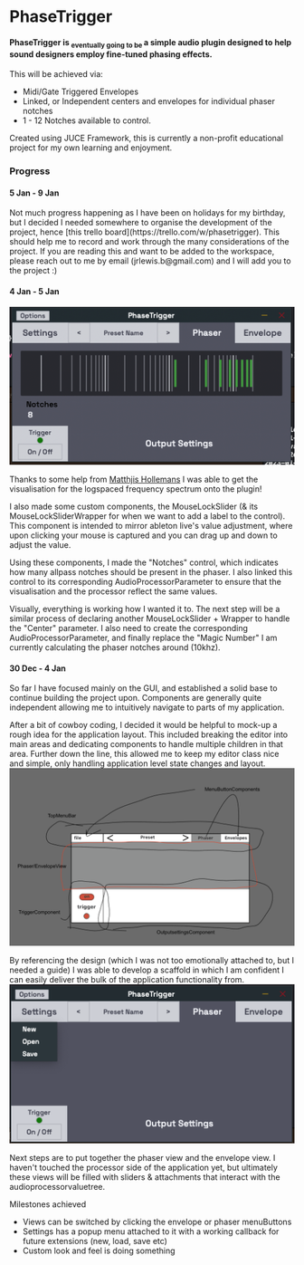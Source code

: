 <h1> PhaseTrigger </h1>

<h4>PhaseTrigger is <sub>  eventually going to be  </sub> a simple audio plugin designed to help sound designers employ fine-tuned phasing effects. </h4>

This will be achieved via:
* Midi/Gate Triggered Envelopes
* Linked, or Independent centers and envelopes for individual phaser notches
* 1 - 12 Notches available to control.

Created using JUCE Framework, this is currently a non-profit educational project for my own learning and enjoyment.

<h3> Progress </h3>

<h4> 5 Jan - 9 Jan </h4>
Not much progress happening as I have been on holidays for my birthday, but I decided I needed somewhere to organise the development of the project, hence [this trello board](https://trello.com/w/phasetrigger). This should help me to record and work through the many considerations of the project. If you are reading this and want to be added to the workspace, please reach out to me by email (jrlewis.b@gmail.com) and I will add you to the project :)


<h4> 4 Jan - 5 Jan </h4>

![Progress v2](./Images/Progress2.png)

Thanks to some help from [Matthjis Hollemans](https://leanpub.com/u/machinethink) I was able to get the visualisation for the logspaced frequency spectrum onto the plugin!

I also made some custom components, the MouseLockSlider (& its MouseLockSliderWrapper for when we want to add a label to the control). This component is intended to mirror ableton live's value adjustment, where upon clicking your mouse is captured and you can drag up and down to adjust the value.

Using these components, I made the "Notches" control, which indicates how many allpass notches should be present in the phaser. I also linked this control to its corresponding AudioProcessorParameter to ensure that the visualisation and the processor reflect the same values.

Visually, everything is working how I wanted it to. The next step will be a similar process of declaring another MouseLockSlider + Wrapper to handle the "Center" parameter. I also need to create the corresponding AudioProcessorParameter, and finally replace the "Magic Number" I am currently calculating the phaser notches around (10khz).

<h4> 30 Dec - 4 Jan </h4>
So far I have focused mainly on the GUI, and established a solid base to continue building the project upon. Components are generally quite independent allowing me to intuitively navigate to parts of my application.

After a bit of cowboy coding, I decided it would be helpful to mock-up a rough idea for the application layout. This included breaking the editor into main areas and dedicating components to handle multiple children in that area. Further down the line, this allowed me to keep my editor class nice and simple, only handling application level state changes and layout.
![Design v1](./Images/Design1.png)

By referencing the design (which I was not too emotionally attached to, but I needed a guide) I was able to develop a scaffold in which I am confident I can easily deliver the bulk of the application functionality from.
![Progress v1](./Images/Progress1.png)

Next steps are to put together the phaser view and the envelope view. I haven't touched the processor side of the application yet, but ultimately these views will be filled with sliders & attachments that interact with the audioprocessorvaluetree.

Milestones achieved
- Views can be switched by clicking the envelope or phaser menuButtons
- Settings has a popup menu attached to it with a working callback for future extensions (new, load, save etc)
- Custom look and feel is doing something


